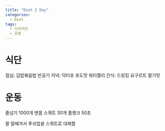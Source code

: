 ```yaml
---
title: "Diet 2 Day"
categories:
  - Diet
tags:
  - 다이어트
  - 운동
---
```


# 식단
점심: 김밥볶음밥 반공기
저녁: 닥터유 포도맛 워터젤리
간식: 드링킹 요구르트 딸기맛

# 운동
줄넘기 1000개
맨몸 스쿼트 30개
플랭크 50초

팔 알배겨서 푸쉬업을 스쿼트로 대체함

